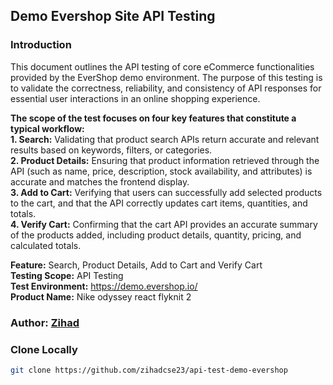 ## Demo Evershop Site API Testing

### Introduction
This document outlines the API testing of core eCommerce functionalities provided by the EverShop demo environment. The purpose of this testing is to validate the correctness, reliability, and consistency of API responses for essential user interactions in an online shopping experience. <br>

**The scope of the test focuses on four key features that constitute a typical workflow:** <br>
**1. Search:** Validating that product search APIs return accurate and relevant results based on keywords, filters, or categories.<br>
**2. Product Details:** Ensuring that product information retrieved through the API (such as name, price, description, stock availability, and attributes) is accurate and matches the frontend display.<br>
**3. Add to Cart:** Verifying that users can successfully add selected products to the cart, and that the API correctly updates cart items, quantities, and totals.<br>
**4. Verify Cart:** Confirming that the cart API provides an accurate summary of the products added, including product details, quantity, pricing, and calculated totals.

**Feature:** Search, Product Details, Add to Cart and Verify Cart <br>
**Testing Scope:** API Testing <br>
**Test Environment:** https://demo.evershop.io/ <br>
**Product Name:** Nike odyssey react flyknit 2

### Author: [Zihad](https://github.com/zihadcse23)


### Clone Locally
```bash 
git clone https://github.com/zihadcse23/api-test-demo-evershop
```

